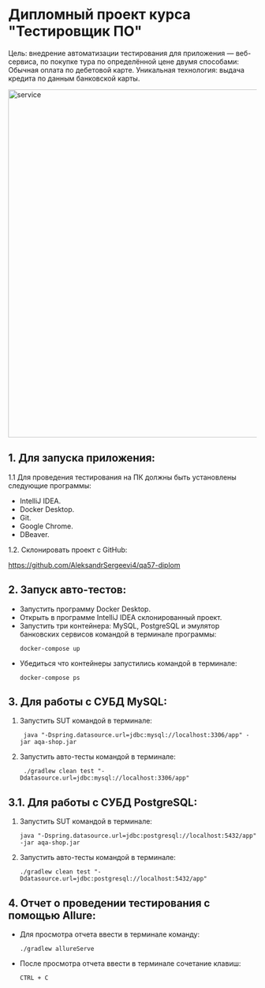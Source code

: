 # Дипломный проект курса "Тестировщик ПО"

Цель: внедрение автоматизации тестирования для приложения — веб-сервиса, по покупке тура по определённой цене двумя способами:
Обычная оплата по дебетовой карте.
Уникальная технология: выдача кредита по данным банковской карты.

<img width="705" alt="service" src="https://github.com/AleksandrSergeevi4/qa57-diplom/assets/123874945/85347ef2-ea60-45f3-be84-38499741028a">

## 1. Для запуска приложения:

1.1 Для проведения тестирования на ПК должны быть установлены следующие программы:
 <ul>
 <li> IntelliJ IDEA.
 <li> Docker Desktop.
 <li> Git.
 <li> Google Chrome.
 <li> DBeaver.
 </ul>

1.2. Склонировать проект с GitHub:
         
  https://github.com/AleksandrSergeevi4/qa57-diplom


## 2. Запуск авто-тестов:

<ul>
<li> Запустить программу Docker Desktop.
<li> Открыть в программе IntelliJ IDEA склонированный проект.
<li> Запустить три контейнера: MySQL, PostgreSQL и эмулятор банковских сервисов командой в терминале программы:

    docker-compose up      


<li> Убедиться что контейнеры запустились командой в терминале:

    docker-compose ps      
</ul>

## 3. Для работы с СУБД MySQL:

1. Запустить SUT командой в терминале:
   
        java "-Dspring.datasource.url=jdbc:mysql://localhost:3306/app" -jar aqa-shop.jar  


3. Запустить авто-тесты командой в терминале:

        ./gradlew clean test "-Ddatasource.url=jdbc:mysql://localhost:3306/app"   

<p>

## 3.1. Для работы с СУБД PostgreSQL:

 1. Запустить SUT командой в терминале:

        java "-Dspring.datasource.url=jdbc:postgresql://localhost:5432/app" -jar aqa-shop.jar  

 2. Запустить авто-тесты командой в терминале:

        ./gradlew clean test "-Ddatasource.url=jdbc:postgresql://localhost:5432/app"   

## 4. Отчет о проведении тестирования с помощью Allure:

<ul>
<li> Для просмотра отчета ввести в терминале команду:

    ./gradlew allureServe        

<li> После просмотра отчета ввести в терминале сочетание клавиш:

    CTRL + C        
</ul>
